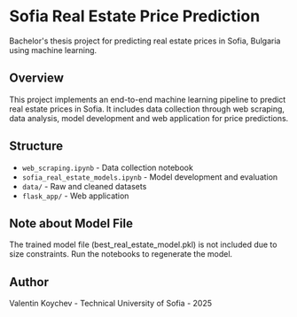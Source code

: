 # Sofia Real Estate Price Prediction

Bachelor's thesis project for predicting real estate prices in Sofia, Bulgaria using machine learning.

## Overview
This project implements an end-to-end machine learning pipeline to predict real estate prices in Sofia. It includes data collection through web scraping, data analysis, model development and web application for price predictions.

## Structure
- `web_scraping.ipynb` - Data collection notebook
- `sofia_real_estate_models.ipynb` - Model development and evaluation
- `data/` - Raw and cleaned datasets
- `flask_app/` - Web application

## Note about Model File
The trained model file (best_real_estate_model.pkl) is not included due to size constraints. 
Run the notebooks to regenerate the model.

## Author
Valentin Koychev - Technical University of Sofia - 2025
